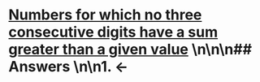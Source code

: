 # [Numbers for which no three consecutive digits have a sum greater than a given value](https://projecteuler.net/problem=164) \n\n\n## Answers \n\n1. &larr;
